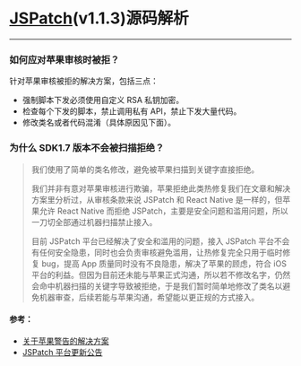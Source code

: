 # [JSPatch](https://github.com/bang590/JSPatch)(v1.1.3)源码解析
-------

### 如何应对苹果审核时被拒？

针对苹果审核被拒的解决方案，包括三点：

- 强制脚本下发必须使用自定义 RSA 私钥加密。
- 检查每个下发的脚本，禁止调用私有 API，禁止下发大量代码。
- 修改类名或者代码混淆（具体原因见下面）。

### 为什么 SDK1.7 版本不会被扫描拒绝？
> 我们使用了简单的类名修改，避免被苹果扫描到关键字直接拒绝。
>
> 我们并非有意对苹果审核进行欺骗，苹果拒绝此类热修复我们在文章和解决方案里分析过，从审核条款来说 JSPatch 和 React Native 是一样的，但苹果允许 React Native 而拒绝 JSPatch，主要是安全问题和滥用问题，所以一刀切全部通过机器扫描禁止接入。
>
> 目前 JSPatch 平台已经解决了安全和滥用的问题，接入 JSPatch 平台不会有任何安全隐患，同时也会负责审核避免滥用，让热修复完全只用于临时修复 bug，提高 App 质量同时没有不良隐患，解决了苹果的顾虑，符合 iOS 平台的利益。但因为目前还未能与苹果正式沟通，所以若不修改名字，仍然会命中机器扫描的关键字导致被拒绝，于是我们暂时简单地修改了类名以避免机器审查，后续若能与苹果沟通，希望能以更正规的方式接入。

#### 参考：
- [关于苹果警告的解决方案](https://jspatch.com/Docs/apple)
- [JSPatch 平台更新公告](https://jspatch.com/Docs/new2017)
